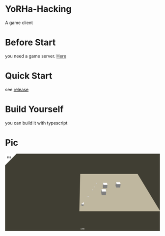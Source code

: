 # YoRHa-Hacking
A game client 

# Before Start
you need a game server.
[Here](https://github.com/o0olele/TankBattleServer/tree/rebuild_version)

# Quick Start
see [release](https://github.com/o0olele/YoRHa-Hacking/releases/tag/stable)

# Build Yourself
you can build it with typescript

# Pic
![game](./images/game.png)

